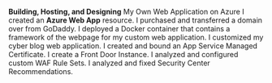 **Building, Hosting, and Designing** My Own Web Application on Azure
I created an **Azure Web App** resource.
I purchased and transferred a domain over from GoDaddy.
I deployed a Docker container that contains a framework of the webpage for my custom web application.
I customized my cyber blog web application.
I created and bound an App Service Managed Certificate.
I create a Front Door Instance.
I analyzed and configured custom WAF Rule Sets.
I analyzed and fixed Security Center Recommendations.
